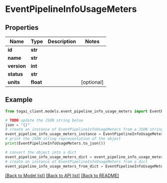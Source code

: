 # EventPipelineInfoUsageMeters


## Properties

Name | Type | Description | Notes
------------ | ------------- | ------------- | -------------
**id** | **str** |  | 
**name** | **str** |  | 
**version** | **int** |  | 
**status** | **str** |  | 
**units** | **float** |  | [optional] 

## Example

```python
from togai_client.models.event_pipeline_info_usage_meters import EventPipelineInfoUsageMeters

# TODO update the JSON string below
json = "{}"
# create an instance of EventPipelineInfoUsageMeters from a JSON string
event_pipeline_info_usage_meters_instance = EventPipelineInfoUsageMeters.from_json(json)
# print the JSON string representation of the object
print(EventPipelineInfoUsageMeters.to_json())

# convert the object into a dict
event_pipeline_info_usage_meters_dict = event_pipeline_info_usage_meters_instance.to_dict()
# create an instance of EventPipelineInfoUsageMeters from a dict
event_pipeline_info_usage_meters_from_dict = EventPipelineInfoUsageMeters.from_dict(event_pipeline_info_usage_meters_dict)
```
[[Back to Model list]](../README.md#documentation-for-models) [[Back to API list]](../README.md#documentation-for-api-endpoints) [[Back to README]](../README.md)


